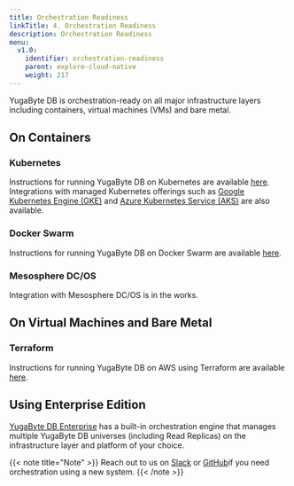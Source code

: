```yaml
---
title: Orchestration Readiness
linkTitle: 4. Orchestration Readiness 
description: Orchestration Readiness
menu:
  v1.0:
    identifier: orchestration-readiness
    parent: explore-cloud-native
    weight: 217
---
```


YugaByte DB is orchestration-ready on all major infrastructure layers including containers, virtual machines (VMs) and bare metal.

## On Containers

### Kubernetes

Instructions for running YugaByte DB on Kubernetes are available [here](../../../deploy/kubernetes/). Integrations with managed Kubernetes offerings such as [Google Kubernetes Engine (GKE)](../../deploy/public-clouds/gcp/#gke) and [Azure Kubernetes Service (AKS)](../../deploy/public-clouds/azure/#aks) are also available.

### Docker Swarm

Instructions for running YugaByte DB on Docker Swarm are available [here](../../../deploy/docker-swarm/).

### Mesosphere DC/OS

Integration with Mesosphere DC/OS is in the works.

## On Virtual Machines and Bare Metal

### Terraform

Instructions for running YugaByte DB on AWS using Terraform are available [here](../../../deploy/public-clouds/aws/#terraform).

## Using Enterprise Edition

[YugaByte DB Enterprise](../../../deploy/enterprise-edition/) has a built-in orchestration engine that manages multiple YugaByte DB universes (including Read Replicas) on the infrastructure layer and platform of your choice.

{{< note title="Note" >}}
Reach out to us on [Slack](https://www.yugabyte.com/slack) or [GitHub](https://github.com/YugaByte/yugabyte-db/issues)if you need orchestration using a new system.
{{< /note >}}


